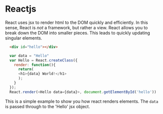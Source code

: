 # Reactjs

React uses jsx to render html to the DOM quickly and efficiently. In this sense, React is *not* a framework, but rather a view. React allows you to break down the DOM into smaller pieces. This leads to quickly updating singular elements. 


```html
  <div id="hello"></div>
```
```javascript
  var data = "Hello"
  var Hello = React.createClass({
    render: function(){
      return(
      <h1>{data} World!</h1>
      );
    }
  });
  React.render(<Hello data={data}>, document.getElementById('hello'))

```

This is a simple example to show you how react renders elements. The `data` is passed through to the 'Hello' jsx object. 